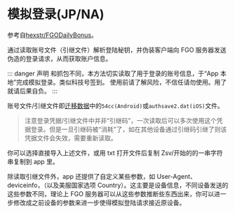 # 模拟登录(JP/NA)

参考自[hexstr/FGODailyBonus](https://github.com/hexstr/FGODailyBonus)。

通过读取账号文件（引继文件）解析登陆秘钥，并伪装客户端向 FGO 服务器发送伪造的登录请求，从而获取账户信息。

::: danger 声明
和抓包不同，本方法切实读取了用于登录的账号信息，于“App 本地”完成模拟登录。类似科技号签到。
使用前请了解风险，不信任请勿使用。用了就请后果自负。
:::

账号文件/引继文件即[迁移数据](./transfer_data.md)中的`54cc(Android)`或`authsave2.dat(iOS)`文件。

> 注意登录凭据/引继文件中并非“引继码”，一次读取后可以多次使用这个凭据登录。但是一旦引继码被“消耗”了，如在其他设备通过引继码引继了则该凭据文件会失效，需要重新读取。

你可以选择直接导入上述文件，或用 txt 打开文件后复制 Zsv/开始的的一串字符串复制到 app 里。

除读取引继文件外，app 还提供了自定义某些参数，如 User-Agent、deviceinfo，（以及美服国家选项 Country）。这主要是设备信息，不同设备发送的这些参数不同，理论上 FGO 服务器可以从这些参数推断些东西出来，你可以进一步修改成之前设备的参数来进一步使得模拟登陆请求接近原设备。
